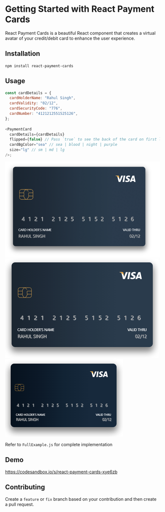 # Getting Started with React Payment Cards

React Payment Cards is a beautiful React component that creates a virtual avatar of your credit/debit card to enhance the user experience.

## Installation

`npm install react-payment-cards`

## Usage

```js
const cardDetails = {
  cardHolderName: "Rahul Singh",
  cardValidity: "02/12",
  cardSecurityCode: "776",
  cardNumber: "4121212551525126",
};

<PaymentCard
  cardDetails={cardDetails}
  flipped={false} // Pass `true` to see the back of the card on first load
  cardBgColor="sea" // sea | blood | night | purple
  size="lg" // sm | md | lg
/>;
```

![React Payment Cards](src/demo/RPCdemo.png)
![React Payment Cards Medium](src/demo/RPCdemoMd.png)
![React Payment Cards Small](src/demo/RPCdemoSm.png)

Refer to `FullExample.js` for complete implementation

## Demo

https://codesandbox.io/s/react-payment-cards-xye6zb

## Contributing

Create a `feature` or `fix` branch based on your contribution and then create a pull request.
